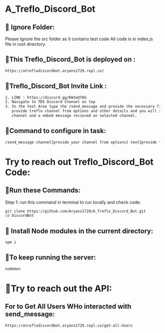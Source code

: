 # A_Treflo_Discord_Bot

## 🏹 Ignore Folder:
Please Ignore the src folder as it contains test code 
All code is in index.js file in root directory.


## 🏹This Treflo_Discord_Bot is deployed on : 
```bash
https://atreflodiscordbot.aryans1729.repl.co/
```

## 🏹Treflo_Discord_Bot Invite Link :
```bash
1. LINK : https://discord.gg/KW3aUfAG
2. Navigate to TDS Discord Channel on top
3. In the text Area type the /send_message and provide the necessary fields like in text channel
   provide treflo channel from options and other details and you will see a sent message in your
   channel and a embed message recieved on selected channel.
```

## 🏹Command to configure in task:
```bash
/send_message channel{provide your channel from options} text{provide text} uri{provide imgage uri} button-text{provide the button text}
```


# Try to  reach out  Treflo_Discord_Bot Code:

## 🏹Run these Commands:

Step 1: run this command in terminal to run locally and check code:
```bash
git clone https://github.com/Aryans1729/A_Treflo_Discord_Bot.git
cd DiscordBot
```

## 🏹 Install Node modules in the current directory:
```bash
npm i
```

## 🏹To keep running the server:
```bash
nodemon
```

# 🏹Try to reach out the API:
## For to Get All Users WHo interacted with send_message:
```bash
https://atreflodiscordbot.aryans1729.repl.co/get-all-Users
```


